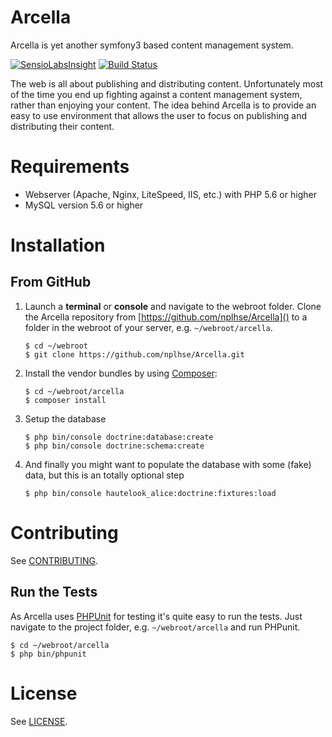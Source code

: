 Arcella
=======

Arcella is yet another symfony3 based content management system. 

[![SensioLabsInsight](https://insight.sensiolabs.com/projects/6b32d7e1-9a7f-41fb-8cdc-d5810aefdccc/mini.png)](https://insight.sensiolabs.com/projects/6b32d7e1-9a7f-41fb-8cdc-d5810aefdccc) [![Build Status](https://travis-ci.org/nplhse/arcella.svg?branch=master)](https://travis-ci.org/nplhse/arcella)

The web is all about publishing and distributing content. Unfortunately most of the time you end up fighting against a content management system, rather than enjoying your content. The idea behind Arcella is to provide an easy to use environment that allows the user to focus on publishing and distributing their content. 

# Requirements

- Webserver (Apache, Nginx, LiteSpeed, IIS, etc.) with PHP 5.6 or higher
- MySQL version 5.6 or higher

# Installation

## From GitHub
	
1. Launch a **terminal** or **console** and navigate to the webroot folder. Clone the Arcella repository from [https://github.com/nplhse/Arcella]() to a folder in the webroot of your server, e.g. `~/webroot/arcella`. 

    ```
    $ cd ~/webroot
    $ git clone https://github.com/nplhse/Arcella.git
    ```
       
2. Install the vendor bundles by using [Composer](https://getcomposer.org/):

    ```
    $ cd ~/webroot/arcella
    $ composer install
    ```
    
3. Setup the database

    ```
    $ php bin/console doctrine:database:create
    $ php bin/console doctrine:schema:create
    ```
    
4. And finally you might want to populate the database with some (fake) data, but this is an totally optional step
 
    ```
    $ php bin/console hautelook_alice:doctrine:fixtures:load
    ```

# Contributing

See [CONTRIBUTING](CONTRIBUTING.md).

## Run the Tests

As Arcella uses [PHPUnit](https://phpunit.de/) for testing it's quite easy to run the tests. Just navigate to the project folder, e.g. `~/webroot/arcella` and run PHPunit.

    $ cd ~/webroot/arcella
    $ php bin/phpunit

# License

See [LICENSE](LICENSE.md).
